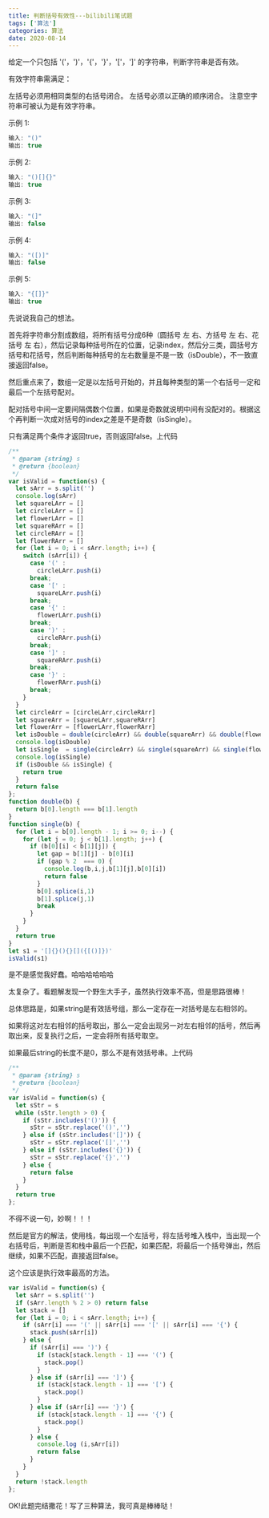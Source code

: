 ```yaml
---
title: 判断括号有效性---bilibili笔试题
tags: ['算法']
categories: 算法
date: 2020-08-14
---
```

给定一个只包括 '('，')'，'{'，'}'，'['，']' 的字符串，判断字符串是否有效。

有效字符串需满足：

左括号必须用相同类型的右括号闭合。
左括号必须以正确的顺序闭合。
注意空字符串可被认为是有效字符串。

<!--more-->
示例 1:

```javascript
输入: "()"
输出: true
```

示例 2:
```javascript
输入: "()[]{}"
输出: true
```

示例 3:
```javascript
输入: "(]"
输出: false
```

示例 4:
```javascript
输入: "([)]"
输出: false
```

示例 5:
```javascript
输入: "{[]}"
输出: true
```

先说说我自己的想法。

首先将字符串分割成数组，将所有括号分成6种（圆括号 左 右、方括号 左 右、花括号 左 右），然后记录每种括号所在的位置，记录index，然后分三类，圆括号方括号和花括号，然后判断每种括号的左右数量是不是一致（isDouble），不一致直接返回false。

然后重点来了，数组一定是以左括号开始的，并且每种类型的第一个右括号一定和最后一个左括号配对。

配对括号中间一定要间隔偶数个位置，如果是奇数就说明中间有没配对的。根据这个再判断一次成对括号的index之差是不是奇数（isSingle）。

只有满足两个条件才返回true，否则返回false。上代码

```javascript
/**
 * @param {string} s
 * @return {boolean}
 */
var isValid = function(s) {
  let sArr = s.split('')
  console.log(sArr)
  let squareLArr = []
  let circleLArr = []
  let flowerLArr = []
  let squareRArr = []
  let circleRArr = []
  let flowerRArr = []
  for (let i = 0; i < sArr.length; i++) {
    switch (sArr[i]) {
      case '(' :
        circleLArr.push(i)
      break;
      case '[' :
        squareLArr.push(i)
      break;
      case '{' :
        flowerLArr.push(i)
      break;
      case ')' :
        circleRArr.push(i)
      break;
      case ']' :
        squareRArr.push(i)
      break;
      case '}' :
        flowerRArr.push(i)
      break;
    }
  }
  let circleArr = [circleLArr,circleRArr]
  let squareArr = [squareLArr,squareRArr]
  let flowerArr = [flowerLArr,flowerRArr]
  let isDouble = double(circleArr) && double(squareArr) && double(flowerArr)
  console.log(isDouble)
  let isSingle  = single(circleArr) && single(squareArr) && single(flowerArr)
  console.log(isSingle)
  if (isDouble && isSingle) {
    return true
  }
  return false
};
function double(b) {
  return b[0].length === b[1].length
}
function single(b) {
  for (let i = b[0].length - 1; i >= 0; i--) {
    for (let j = 0; j < b[1].length; j++) {
      if (b[0][i] < b[1][j]) {
        let gap = b[1][j] - b[0][i]
        if (gap % 2  === 0) {
          console.log(b,i,j,b[1][j],b[0][i])
          return false
        }
        b[0].splice(i,1)
        b[1].splice(j,1)
        break
      }
    }
  }
  return true
}
let s1 = '[]{}(){}[]({[()]})'
isValid(s1)
```

是不是感觉我好蠢。哈哈哈哈哈哈

太复杂了。看题解发现一个野生大手子，虽然执行效率不高，但是思路很棒！

总体思路是，如果string是有效括号组，那么一定存在一对括号是左右相邻的。

如果将这对左右相邻的括号取出，那么一定会出现另一对左右相邻的括号，然后再取出来，反复执行之后，一定会将所有括号取空。

如果最后string的长度不是0，那么不是有效括号串。上代码

```javascript
/**
 * @param {string} s
 * @return {boolean}
 */
var isValid = function(s) {
  let sStr = s
  while (sStr.length > 0) {
    if (sStr.includes('()')) {
      sStr = sStr.replace('()','')
    } else if (sStr.includes('[]')) {
      sStr = sStr.replace('[]','')
    } else if (sStr.includes('{}')) {
      sStr = sStr.replace('{}','')
    } else {
      return false
    }
  }
  return true
};
```

不得不说一句，妙啊！！！

然后是官方的解法，使用栈，每出现一个左括号，将左括号堆入栈中，当出现一个右括号后，判断是否和栈中最后一个匹配，如果匹配，将最后一个括号弹出，然后继续，如果不匹配，直接返回false。

这个应该是执行效率最高的方法。

```javascript
var isValid = function(s) {
  let sArr = s.split('')
  if (sArr.length % 2 > 0) return false
  let stack = []
  for (let i = 0; i < sArr.length; i++) {
    if (sArr[i] === '(' || sArr[i] === '[' || sArr[i] === '{') {
      stack.push(sArr[i])
    } else {
      if (sArr[i] === ')') {
        if (stack[stack.length - 1] === '(') {
          stack.pop()
        }
      } else if (sArr[i] === ']') {
        if (stack[stack.length - 1] === '[') {
          stack.pop()
        }
      } else if (sArr[i] === '}') {
        if (stack[stack.length - 1] === '{') {
          stack.pop()
        }
      } else {
        console.log (i,sArr[i])
        return false
      }
    }
  }
  return !stack.length
};
```

OK!此题完结撒花！写了三种算法，我可真是棒棒哒！
